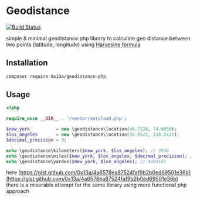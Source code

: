 # Geodistance

[![Build Status](https://travis-ci.org/0x13a/geodistance-php.svg?branch=master)](https://travis-ci.org/0x13a/geodistance-php)

simple & minimal geodistance php library to calculate geo distance between two points (latitude, longitude) using [Harvesine formula](https://www.wikiwand.com/en/Haversine_formula)

## Installation

``` bash
composer require 0x13a/geodistance-php
```

## Usage

```php
<?php

require_once __DIR__ . '/vendor/autoload.php';

$new_york          = new \geodistance\location(40.7128, 74.0059);
$los_angeles       = new \geodistance\location(34.0522, 118.2437);
$decimal_precision = 3;

echo \geodistance\kilometers($new_york, $los_angeles); // 3936
echo \geodistance\miles($new_york, $los_angeles, $decimal_precision); // 2445.564
echo \geodistance\yardes($new_york, $los_angeles); // 4304181

```
 here [https://gist.github.com/0x13a/4a6578ea87524faf9b2b0ed69501e36b](https://gist.github.com/0x13a/4a6578ea87524faf9b2b0ed69501e36b) there is a miserable attempt for the same library using more functional php approach
